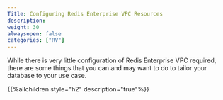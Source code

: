 ```yaml
---
Title: Configuring Redis Enterprise VPC Resources
description: 
weight: 30
alwaysopen: false
categories: ["RV"]
---
```

While there is very little configuration of Redis Enterprise VPC
required, there are some things that you can and may want to do to
tailor your database to your use case.

{{%allchildren style="h2" description="true"%}}